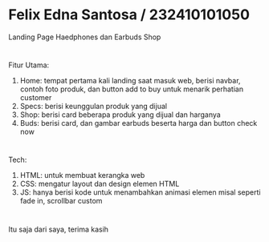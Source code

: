# Felix Edna Santosa / 232410101050

Landing Page Haedphones dan Earbuds Shop

# 
Fitur Utama:
1. Home: tempat pertama kali landing saat masuk web, berisi navbar, contoh foto produk, dan button add to buy untuk menarik perhatian customer
2. Specs: berisi keunggulan produk yang dijual
3. Shop: berisi card beberapa produk yang dijual dan harganya
4. Buds: berisi card, dan gambar earbuds beserta harga dan button check now
#
Tech:
1. HTML: untuk membuat kerangka web
2. CSS: mengatur layout dan design elemen HTML
3. JS: hanya berisi kode untuk menambahkan animasi elemen misal seperti fade in, scrollbar custom
#
Itu saja dari saya, terima kasih
